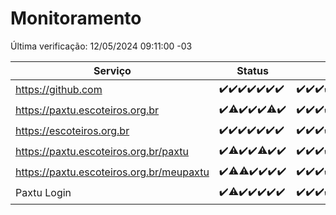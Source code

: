 # Monitoramento

Última verificação: 12/05/2024 09:11:00 -03

|Serviço|Status|Últimas 24h|
|---|---|---|
|https://github.com|<span title="2024-05-05: OK=24">✔️</span><span title="2024-05-06: OK=24">✔️</span><span title="2024-05-07: OK=24">✔️</span><span title="2024-05-08: OK=24">✔️</span><span title="2024-05-09: OK=24">✔️</span><span title="2024-05-10: OK=24">✔️</span><span title="2024-05-11: OK=13">✔️</span>|<span title="11/05/2024 10:05:00 -03 : 200">✔️</span><span title="11/05/2024 11:04:00 -03 : 200">✔️</span><span title="11/05/2024 12:04:00 -03 : 200">✔️</span><span title="11/05/2024 13:07:00 -03 : 200">✔️</span><span title="11/05/2024 14:07:00 -03 : 200">✔️</span><span title="11/05/2024 15:08:00 -03 : 200">✔️</span><span title="11/05/2024 16:04:00 -03 : 200">✔️</span><span title="11/05/2024 17:07:00 -03 : 200">✔️</span><span title="11/05/2024 18:06:00 -03 : 200">✔️</span><span title="11/05/2024 19:04:00 -03 : 200">✔️</span><span title="11/05/2024 20:06:00 -03 : 200">✔️</span><span title="11/05/2024 21:34:00 -03 : 200">✔️</span><span title="11/05/2024 22:53:00 -03 : 200">✔️</span><span title="11/05/2024 23:22:00 -03 : 200">✔️</span><span title="12/05/2024 00:07:00 -03 : 200">✔️</span><span title="12/05/2024 01:08:00 -03 : 200">✔️</span><span title="12/05/2024 02:06:00 -03 : 200">✔️</span><span title="12/05/2024 03:09:00 -03 : 200">✔️</span><span title="12/05/2024 04:04:00 -03 : 200">✔️</span><span title="12/05/2024 05:09:00 -03 : 200">✔️</span><span title="12/05/2024 06:06:00 -03 : 200">✔️</span><span title="12/05/2024 07:06:00 -03 : 200">✔️</span><span title="12/05/2024 08:05:00 -03 : 200">✔️</span><span title="12/05/2024 09:11:00 -03 : 200">✔️</span>|
|https://paxtu.escoteiros.org.br|<span title="2024-05-05: OK=24">✔️</span><span title="2024-05-06: OK=23, Falhas=1">⚠️</span><span title="2024-05-07: OK=24">✔️</span><span title="2024-05-08: OK=24">✔️</span><span title="2024-05-09: OK=24">✔️</span><span title="2024-05-10: OK=23, Falhas=1">⚠️</span><span title="2024-05-11: OK=13">✔️</span>|<span title="11/05/2024 10:05:00 -03 : 200">✔️</span><span title="11/05/2024 11:04:00 -03 : 200">✔️</span><span title="11/05/2024 12:04:00 -03 : 200">✔️</span><span title="11/05/2024 13:07:00 -03 : 200">✔️</span><span title="11/05/2024 14:07:00 -03 : 200">✔️</span><span title="11/05/2024 15:08:00 -03 : 200">✔️</span><span title="11/05/2024 16:04:00 -03 : 200">✔️</span><span title="11/05/2024 17:07:00 -03 : 200">✔️</span><span title="11/05/2024 18:06:00 -03 : 200">✔️</span><span title="11/05/2024 19:04:00 -03 : 200">✔️</span><span title="11/05/2024 20:06:00 -03 : 200">✔️</span><span title="11/05/2024 21:34:00 -03 : 200">✔️</span><span title="11/05/2024 22:53:00 -03 : 200">✔️</span><span title="11/05/2024 23:22:00 -03 : 200">✔️</span><span title="12/05/2024 00:07:00 -03 : 200">✔️</span><span title="12/05/2024 01:08:00 -03 : 200">✔️</span><span title="12/05/2024 02:06:00 -03 : 200">✔️</span><span title="12/05/2024 03:09:00 -03 : 200">✔️</span><span title="12/05/2024 04:04:00 -03 : 200">✔️</span><span title="12/05/2024 05:09:00 -03 : 200">✔️</span><span title="12/05/2024 06:06:00 -03 : 200">✔️</span><span title="12/05/2024 07:06:00 -03 : 200">✔️</span><span title="12/05/2024 08:05:00 -03 : 200">✔️</span><span title="12/05/2024 09:11:00 -03 : 200">✔️</span>|
|https://escoteiros.org.br|<span title="2024-05-05: OK=24">✔️</span><span title="2024-05-06: OK=24">✔️</span><span title="2024-05-07: OK=24">✔️</span><span title="2024-05-08: OK=24">✔️</span><span title="2024-05-09: OK=24">✔️</span><span title="2024-05-10: OK=24">✔️</span><span title="2024-05-11: OK=13">✔️</span>|<span title="11/05/2024 10:05:00 -03 : 200">✔️</span><span title="11/05/2024 11:04:00 -03 : 200">✔️</span><span title="11/05/2024 12:04:00 -03 : 200">✔️</span><span title="11/05/2024 13:07:00 -03 : 200">✔️</span><span title="11/05/2024 14:07:00 -03 : 200">✔️</span><span title="11/05/2024 15:08:00 -03 : 200">✔️</span><span title="11/05/2024 16:04:00 -03 : 200">✔️</span><span title="11/05/2024 17:07:00 -03 : 200">✔️</span><span title="11/05/2024 18:06:00 -03 : 200">✔️</span><span title="11/05/2024 19:04:00 -03 : 200">✔️</span><span title="11/05/2024 20:06:00 -03 : 200">✔️</span><span title="11/05/2024 21:34:00 -03 : 200">✔️</span><span title="11/05/2024 22:53:00 -03 : 200">✔️</span><span title="11/05/2024 23:22:00 -03 : 200">✔️</span><span title="12/05/2024 00:07:00 -03 : 200">✔️</span><span title="12/05/2024 01:08:00 -03 : 200">✔️</span><span title="12/05/2024 02:06:00 -03 : 200">✔️</span><span title="12/05/2024 03:09:00 -03 : 200">✔️</span><span title="12/05/2024 04:04:00 -03 : 200">✔️</span><span title="12/05/2024 05:09:00 -03 : 200">✔️</span><span title="12/05/2024 06:06:00 -03 : 200">✔️</span><span title="12/05/2024 07:06:00 -03 : 200">✔️</span><span title="12/05/2024 08:05:00 -03 : 200">✔️</span><span title="12/05/2024 09:11:00 -03 : 200">✔️</span>|
|https://paxtu.escoteiros.org.br/paxtu|<span title="2024-05-05: OK=24">✔️</span><span title="2024-05-06: OK=23, Falhas=1">⚠️</span><span title="2024-05-07: OK=24">✔️</span><span title="2024-05-08: OK=24">✔️</span><span title="2024-05-09: OK=23, Falhas=1">⚠️</span><span title="2024-05-10: OK=24">✔️</span><span title="2024-05-11: OK=13">✔️</span>|<span title="11/05/2024 10:05:00 -03 : 200">✔️</span><span title="11/05/2024 11:04:00 -03 : 200">✔️</span><span title="11/05/2024 12:04:00 -03 : 200">✔️</span><span title="11/05/2024 13:07:00 -03 : 200">✔️</span><span title="11/05/2024 14:07:00 -03 : 200">✔️</span><span title="11/05/2024 15:08:00 -03 : 200">✔️</span><span title="11/05/2024 16:04:00 -03 : 200">✔️</span><span title="11/05/2024 17:07:00 -03 : 200">✔️</span><span title="11/05/2024 18:06:00 -03 : 200">✔️</span><span title="11/05/2024 19:04:00 -03 : 200">✔️</span><span title="11/05/2024 20:06:00 -03 : 200">✔️</span><span title="11/05/2024 21:34:00 -03 : 200">✔️</span><span title="11/05/2024 22:53:00 -03 : 200">✔️</span><span title="11/05/2024 23:22:00 -03 : 200">✔️</span><span title="12/05/2024 00:07:00 -03 : 200">✔️</span><span title="12/05/2024 01:08:00 -03 : 200">✔️</span><span title="12/05/2024 02:06:00 -03 : 200">✔️</span><span title="12/05/2024 03:09:00 -03 : 200">✔️</span><span title="12/05/2024 04:04:00 -03 : 200">✔️</span><span title="12/05/2024 05:09:00 -03 : 200">✔️</span><span title="12/05/2024 06:06:00 -03 : 200">✔️</span><span title="12/05/2024 07:06:00 -03 : 200">✔️</span><span title="12/05/2024 08:05:00 -03 : 200">✔️</span><span title="12/05/2024 09:11:00 -03 : 200">✔️</span>|
|https://paxtu.escoteiros.org.br/meupaxtu|<span title="2024-05-05: OK=24">✔️</span><span title="2024-05-06: OK=23, Falhas=1">⚠️</span><span title="2024-05-07: OK=23, Falhas=1">⚠️</span><span title="2024-05-08: OK=24">✔️</span><span title="2024-05-09: OK=24">✔️</span><span title="2024-05-10: OK=24">✔️</span><span title="2024-05-11: OK=13">✔️</span>|<span title="11/05/2024 10:05:00 -03 : 200">✔️</span><span title="11/05/2024 11:04:00 -03 : 200">✔️</span><span title="11/05/2024 12:04:00 -03 : 200">✔️</span><span title="11/05/2024 13:07:00 -03 : 200">✔️</span><span title="11/05/2024 14:07:00 -03 : 200">✔️</span><span title="11/05/2024 15:08:00 -03 : 200">✔️</span><span title="11/05/2024 16:04:00 -03 : 200">✔️</span><span title="11/05/2024 17:07:00 -03 : 200">✔️</span><span title="11/05/2024 18:06:00 -03 : 200">✔️</span><span title="11/05/2024 19:04:00 -03 : 200">✔️</span><span title="11/05/2024 20:06:00 -03 : 200">✔️</span><span title="11/05/2024 21:34:00 -03 : 200">✔️</span><span title="11/05/2024 22:53:00 -03 : 200">✔️</span><span title="11/05/2024 23:22:00 -03 : 200">✔️</span><span title="12/05/2024 00:07:00 -03 : 200">✔️</span><span title="12/05/2024 01:08:00 -03 : 200">✔️</span><span title="12/05/2024 02:06:00 -03 : 200">✔️</span><span title="12/05/2024 03:09:00 -03 : 200">✔️</span><span title="12/05/2024 04:04:00 -03 : 200">✔️</span><span title="12/05/2024 05:09:00 -03 : 200">✔️</span><span title="12/05/2024 06:06:00 -03 : 200">✔️</span><span title="12/05/2024 07:06:00 -03 : 200">✔️</span><span title="12/05/2024 08:05:00 -03 : 200">✔️</span><span title="12/05/2024 09:11:00 -03 : 200">✔️</span>|
|Paxtu Login|<span title="2024-05-05: OK=24">✔️</span><span title="2024-05-06: OK=23, Falhas=1">⚠️</span><span title="2024-05-07: OK=24">✔️</span><span title="2024-05-08: OK=24">✔️</span><span title="2024-05-09: OK=24">✔️</span><span title="2024-05-10: OK=24">✔️</span><span title="2024-05-11: OK=13">✔️</span>|<span title="11/05/2024 10:05:00 -03 : 200">✔️</span><span title="11/05/2024 11:04:00 -03 : 200">✔️</span><span title="11/05/2024 12:04:00 -03 : 200">✔️</span><span title="11/05/2024 13:07:00 -03 : 200">✔️</span><span title="11/05/2024 14:07:00 -03 : 200">✔️</span><span title="11/05/2024 15:08:00 -03 : 200">✔️</span><span title="11/05/2024 16:04:00 -03 : 200">✔️</span><span title="11/05/2024 17:07:00 -03 : 200">✔️</span><span title="11/05/2024 18:06:00 -03 : 200">✔️</span><span title="11/05/2024 19:04:00 -03 : 200">✔️</span><span title="11/05/2024 20:06:00 -03 : 200">✔️</span><span title="11/05/2024 21:34:00 -03 : 200">✔️</span><span title="11/05/2024 22:53:00 -03 : 200">✔️</span><span title="11/05/2024 23:22:00 -03 : 200">✔️</span><span title="12/05/2024 00:07:00 -03 : 200">✔️</span><span title="12/05/2024 01:08:00 -03 : 200">✔️</span><span title="12/05/2024 02:06:00 -03 : 200">✔️</span><span title="12/05/2024 03:09:00 -03 : 200">✔️</span><span title="12/05/2024 04:04:00 -03 : 200">✔️</span><span title="12/05/2024 05:09:00 -03 : 200">✔️</span><span title="12/05/2024 06:06:00 -03 : 200">✔️</span><span title="12/05/2024 07:06:00 -03 : 200">✔️</span><span title="12/05/2024 08:05:00 -03 : 200">✔️</span><span title="12/05/2024 09:11:00 -03 : 200">✔️</span>|
